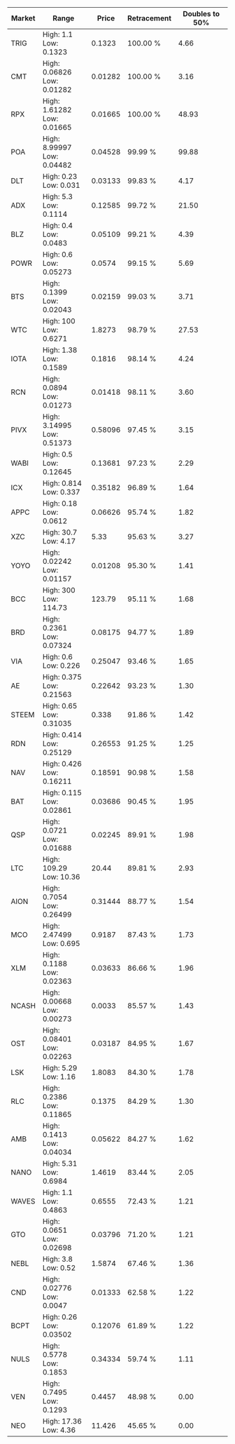 | Market | Range | Price| Retracement | Doubles to 50% |
| --- | --- | --- | --- | --- |
| TRIG | High: 1.1<br />Low: 0.1323 | 0.1323 | 100.00 % | 4.66 |
| CMT | High: 0.06826<br />Low: 0.01282 | 0.01282 | 100.00 % | 3.16 |
| RPX | High: 1.61282<br />Low: 0.01665 | 0.01665 | 100.00 % | 48.93 |
| POA | High: 8.99997<br />Low: 0.04482 | 0.04528 | 99.99 % | 99.88 |
| DLT | High: 0.23<br />Low: 0.031 | 0.03133 | 99.83 % | 4.17 |
| ADX | High: 5.3<br />Low: 0.1114 | 0.12585 | 99.72 % | 21.50 |
| BLZ | High: 0.4<br />Low: 0.0483 | 0.05109 | 99.21 % | 4.39 |
| POWR | High: 0.6<br />Low: 0.05273 | 0.0574 | 99.15 % | 5.69 |
| BTS | High: 0.1399<br />Low: 0.02043 | 0.02159 | 99.03 % | 3.71 |
| WTC | High: 100<br />Low: 0.6271 | 1.8273 | 98.79 % | 27.53 |
| IOTA | High: 1.38<br />Low: 0.1589 | 0.1816 | 98.14 % | 4.24 |
| RCN | High: 0.0894<br />Low: 0.01273 | 0.01418 | 98.11 % | 3.60 |
| PIVX | High: 3.14995<br />Low: 0.51373 | 0.58096 | 97.45 % | 3.15 |
| WABI | High: 0.5<br />Low: 0.12645 | 0.13681 | 97.23 % | 2.29 |
| ICX | High: 0.814<br />Low: 0.337 | 0.35182 | 96.89 % | 1.64 |
| APPC | High: 0.18<br />Low: 0.0612 | 0.06626 | 95.74 % | 1.82 |
| XZC | High: 30.7<br />Low: 4.17 | 5.33 | 95.63 % | 3.27 |
| YOYO | High: 0.02242<br />Low: 0.01157 | 0.01208 | 95.30 % | 1.41 |
| BCC | High: 300<br />Low: 114.73 | 123.79 | 95.11 % | 1.68 |
| BRD | High: 0.2361<br />Low: 0.07324 | 0.08175 | 94.77 % | 1.89 |
| VIA | High: 0.6<br />Low: 0.226 | 0.25047 | 93.46 % | 1.65 |
| AE | High: 0.375<br />Low: 0.21563 | 0.22642 | 93.23 % | 1.30 |
| STEEM | High: 0.65<br />Low: 0.31035 | 0.338 | 91.86 % | 1.42 |
| RDN | High: 0.414<br />Low: 0.25129 | 0.26553 | 91.25 % | 1.25 |
| NAV | High: 0.426<br />Low: 0.16211 | 0.18591 | 90.98 % | 1.58 |
| BAT | High: 0.115<br />Low: 0.02861 | 0.03686 | 90.45 % | 1.95 |
| QSP | High: 0.0721<br />Low: 0.01688 | 0.02245 | 89.91 % | 1.98 |
| LTC | High: 109.29<br />Low: 10.36 | 20.44 | 89.81 % | 2.93 |
| AION | High: 0.7054<br />Low: 0.26499 | 0.31444 | 88.77 % | 1.54 |
| MCO | High: 2.47499<br />Low: 0.695 | 0.9187 | 87.43 % | 1.73 |
| XLM | High: 0.1188<br />Low: 0.02363 | 0.03633 | 86.66 % | 1.96 |
| NCASH | High: 0.00668<br />Low: 0.00273 | 0.0033 | 85.57 % | 1.43 |
| OST | High: 0.08401<br />Low: 0.02263 | 0.03187 | 84.95 % | 1.67 |
| LSK | High: 5.29<br />Low: 1.16 | 1.8083 | 84.30 % | 1.78 |
| RLC | High: 0.2386<br />Low: 0.11865 | 0.1375 | 84.29 % | 1.30 |
| AMB | High: 0.1413<br />Low: 0.04034 | 0.05622 | 84.27 % | 1.62 |
| NANO | High: 5.31<br />Low: 0.6984 | 1.4619 | 83.44 % | 2.05 |
| WAVES | High: 1.1<br />Low: 0.4863 | 0.6555 | 72.43 % | 1.21 |
| GTO | High: 0.0651<br />Low: 0.02698 | 0.03796 | 71.20 % | 1.21 |
| NEBL | High: 3.8<br />Low: 0.52 | 1.5874 | 67.46 % | 1.36 |
| CND | High: 0.02776<br />Low: 0.0047 | 0.01333 | 62.58 % | 1.22 |
| BCPT | High: 0.26<br />Low: 0.03502 | 0.12076 | 61.89 % | 1.22 |
| NULS | High: 0.5778<br />Low: 0.1853 | 0.34334 | 59.74 % | 1.11 |
| VEN | High: 0.7495<br />Low: 0.1293 | 0.4457 | 48.98 % | 0.00 |
| NEO | High: 17.36<br />Low: 4.36 | 11.426 | 45.65 % | 0.00 |

